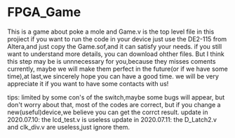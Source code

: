 # FPGA_Game
 This is a game about poke a mole
 and Game.v is the top level file in this projiect
 if you want to run the code in your device
 just use the DE2-115 from Altera,and just copy the Game.sof,and it can satisfy your needs.
 if you still want to understand more details, you can download ohther files.
 But I think this step may be is unnnecessary for you,because they misses coments currently,
 maybe we will make them perfect in the future(or if we have some time),at last,we sincerely hope you can have a good time.
 we will be very appreciate it if you want to have some contacts with us! 
 
 
 tips:
 limited by some con's of the switch,maybe some bugs will appear, but don't worry about that, most of the codes are correct,
 but if you change a new(useful)device,we believe you can get the corrct result.
 update in 2020.07.10:  the lcd_test.v is useless
 update in 2020.07.11: the D_Latch2.v and clk_div.v are useless,just ignore them.
